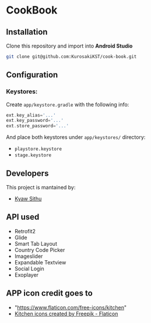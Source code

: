 # CookBook

## Installation
Clone this repository and import into **Android Studio**
```bash
git clone git@github.com:KurosakiKST/cook-book.git
```

## Configuration
### Keystores:
Create `app/keystore.gradle` with the following info:
```gradle
ext.key_alias='...'
ext.key_password='...'
ext.store_password='...'
```
And place both keystores under `app/keystores/` directory:
- `playstore.keystore`
- `stage.keystore`

## Developers
This project is mantained by:
* [Kyaw Sithu](https://github.com/KurosakiKST)

## API used
* Retrofit2
* Glide
* Smart Tab Layout
* Country Code Picker
* Imageslider
* Expandable Textview
* Social Login
* Exoplayer

## APP icon credit goes to
* "https://www.flaticon.com/free-icons/kitchen"
* <a href="https://www.flaticon.com/free-icons/kitchen" title="kitchen icons">Kitchen icons created by Freepik - Flaticon</a>

